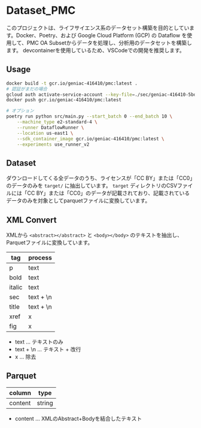 # Dataset_PMC

このプロジェクトは、ライフサイエンス系のデータセット構築を目的としています。Docker、Poetry、および Google Cloud Platform (GCP) の Dataflow を使用して、PMC OA Subsetからデータを処理し、分析用のデータセットを構築します。
devcontainerを使用しているため、VSCodeでの開発を推奨します。

## Usage

```sh
docker build -t gcr.io/geniac-416410/pmc:latest .
# 認証がまだの場合
gcloud auth activate-service-account --key-file=./sec/geniac-416410-5bded920e947.json
docker push gcr.io/geniac-416410/pmc:latest
```

```sh
# オプション
poetry run python src/main.py --start_batch 0 --end_batch 10 \
    --machine_type e2-standard-4 \
    --runner DataflowRunner \
    --location us-east1 \
    --sdk_container_image gcr.io/geniac-416410/pmc:latest \
    --experiments use_runner_v2
```

## Dataset
ダウンロードしてくる全データのうち、ライセンスが「CC BY」または「CC0」のデータのみを `target/`  に抽出しています。
`target` ディレクトリのCSVファイルには「CC BY」または「CC0」のデータが記載されており、記載されているデータのみを対象としてparquetファイルに変換しています。

## XML Convert
XMLから `<abstract></abstract>` と `<body></body>` のテキストを抽出し、Parquetファイルに変換しています。

| tag | process |
| --- | --- |
| p | text |
| bold | text |
| italic | text |
| sec | text + \n |
| title | text + \n |
| xref | x |
| fig | x |

- text ... テキストのみ
- text + \n ... テキスト + 改行
- x ... 除去

## Parquet
| column | type |
| --- | --- |
| content | string |

- content ... XMLのAbstract+Bodyを結合したテキスト